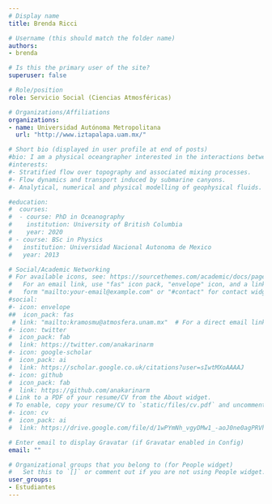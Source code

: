 ```yaml
---
# Display name
title: Brenda Ricci

# Username (this should match the folder name)
authors:
- brenda

# Is this the primary user of the site?
superuser: false

# Role/position
role: Servicio Social (Ciencias Atmosféricas)

# Organizations/Affiliations
organizations: 
- name: Universidad Autónoma Metropolitana
  url: "http://www.iztapalapa.uam.mx/"

# Short bio (displayed in user profile at end of posts)
#bio: I am a physical oceangrapher interested in the interactions between flow and topography.
#interests:
#- Stratified flow over topography and associated mixing processes.
#- Flow dynamics and transport induced by submarine canyons.
#- Analytical, numerical and physical modelling of geophysical fluids.

#education:
#  courses:
#  - course: PhD in Oceanography
#    institution: University of British Columbia
#    year: 2020
# - course: BSc in Physics 
#   institution: Universidad Nacional Autonoma de Mexico
#   year: 2013

# Social/Academic Networking
# For available icons, see: https://sourcethemes.com/academic/docs/page-builder/#icons
#   For an email link, use "fas" icon pack, "envelope" icon, and a link in the
#   form "mailto:your-email@example.com" or "#contact" for contact widget.
#social:
#- icon: envelope
##  icon_pack: fas
 # link: "mailto:kramosmu@atmosfera.unam.mx"  # For a direct email link, use "mailto:kramosmu@atmosfera.unam.ca".
#- icon: twitter
#  icon_pack: fab
#  link: https://twitter.com/anakarinarm
#- icon: google-scholar
#  icon_pack: ai
#  link: https://scholar.google.co.uk/citations?user=sIwtMXoAAAAJ
#- icon: github
#  icon_pack: fab
#  link: https://github.com/anakarinarm
# Link to a PDF of your resume/CV from the About widget.
# To enable, copy your resume/CV to `static/files/cv.pdf` and uncomment the lines below.
#- icon: cv
#  icon_pack: ai
#  link: https://drive.google.com/file/d/1wPYmNh_vgyDMw1_-aoJ0ne0agPRVhE5e/view?usp=sharing

# Enter email to display Gravatar (if Gravatar enabled in Config)
email: ""

# Organizational groups that you belong to (for People widget)
#   Set this to `[]` or comment out if you are not using People widget.
user_groups:
- Estudiantes
---
```

